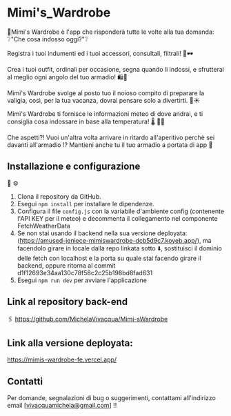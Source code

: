 # Mimi's_Wardrobe

🎀Mimi's Wardrobe è l'app che risponderà tutte le volte alla tua domanda: ❔"Che cosa indosso oggi?"❔

Registra i tuoi indumenti ed i tuoi accessori, consultali, filtrali! 👗🕶️

Crea i tuoi outfit, ordinali per occasione, segna quando li indossi,
e sfrutterai al meglio ogni angolo del tuo armadio! 🛍️👠

Mimi's Wardrobe svolge al posto tuo il noioso compito di preparare la valigia, così, per la tua vacanza, dovrai pensare solo a divertirti. 🧳☀

Mimi's Wardrobe ti fornisce le informazioni meteo di dove andrai, e ti consiglia cosa indossare in base alla temperatura! 🌡 👙🧥

Che aspetti?! Vuoi un'altra volta arrivare in ritardo all'aperitivo perchè sei davanti all'armadio ⁉️
Mantieni anche tu il tuo armadio a portata di app 📱

## Installazione e configurazione

🔧 ⚙️

1. Clona il repository da GitHub.
2. Esegui `npm install` per installare le dipendenze.
3. Configura il file `config.js` con la variabile d'ambiente config (contenente l'API KEY per il meteo) e decommenta il collegamento nel componente FetchWeatherData
4. Se non stai usando il backend nella sua versione deployata:
   (https://amused-jeniece-mimiswardrobe-dcb5d9c7.koyeb.app/),
   ma facendolo girare in locale dalla repo linkata sotto ⬇️,
   sostituisci il dominio delle fetch con localhost e la porta su quale stai facendo girare il backend, oppure ritorna al commit d1f12693e34aa130c78f58c2c25b198bd8fad631
5. Esegui `npm run dev` per avviare l'applicazione

## Link al repository back-end

🖇️
https://github.com/MichelaVivacqua/Mimi-sWardrobe

## Link alla versione deployata:

https://mimis-wardrobe-fe.vercel.app/

## Contatti

Per domande, segnalazioni di bug o suggerimenti, contattami all'indirizzo email [vivacquamichela@gmail.com] !!
